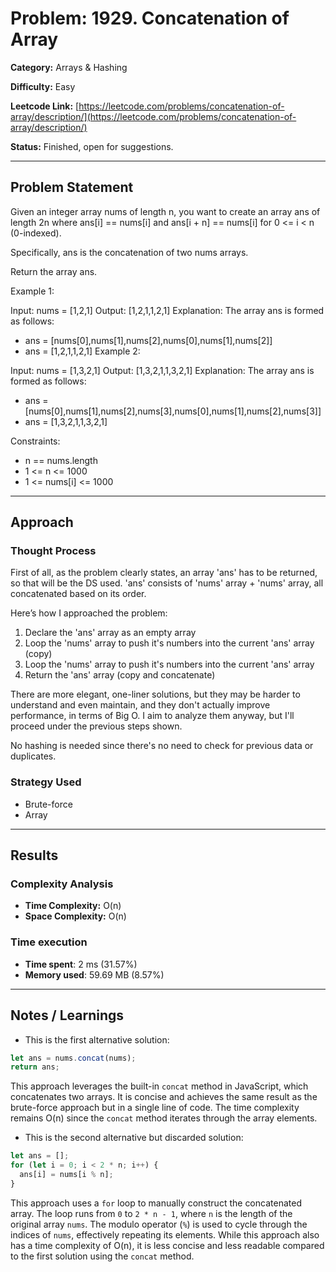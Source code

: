 # Problem: 1929. Concatenation of Array
**Category:** Arrays & Hashing

**Difficulty:** Easy  

**Leetcode Link:** [https://leetcode.com/problems/concatenation-of-array/description/](https://leetcode.com/problems/concatenation-of-array/description/)

**Status:** Finished, open for suggestions.

---

## Problem Statement
Given an integer array nums of length n, you want to create an array ans of length 2n where ans[i] == nums[i] and ans[i + n] == nums[i] for 0 <= i < n (0-indexed).

Specifically, ans is the concatenation of two nums arrays.

Return the array ans.

 

Example 1:

Input: nums = [1,2,1]
Output: [1,2,1,1,2,1]
Explanation: The array ans is formed as follows:
- ans = [nums[0],nums[1],nums[2],nums[0],nums[1],nums[2]]
- ans = [1,2,1,1,2,1]
Example 2:

Input: nums = [1,3,2,1]
Output: [1,3,2,1,1,3,2,1]
Explanation: The array ans is formed as follows:
- ans = [nums[0],nums[1],nums[2],nums[3],nums[0],nums[1],nums[2],nums[3]]
- ans = [1,3,2,1,1,3,2,1]
 

Constraints:

- n == nums.length
- 1 <= n <= 1000
- 1 <= nums[i] <= 1000

---

## Approach

### Thought Process

First of all, as the problem clearly states, an array 'ans' has to be returned, so that will be the DS used. 'ans' consists of 'nums' array + 'nums' array, all concatenated based on its order.

Here’s how I approached the problem:

1. Declare the 'ans' array as an empty array
2. Loop the 'nums' array to push it's numbers into the current 'ans' array (copy)
3. Loop the 'nums' array to push it's numbers into the current 'ans' array
4. Return the 'ans' array (copy and concatenate)

There are more elegant, one-liner solutions, but they may be harder to understand and even maintain, and they don't actually improve performance, in terms of Big O. I aim to analyze them anyway, but I'll proceed under the previous steps shown.

No hashing is needed since there's no need to check for previous data or duplicates.

### Strategy Used
- Brute-force
- Array

---

## Results
### Complexity Analysis
- **Time Complexity:** O(n)
- **Space Complexity:** O(n)

### Time execution
- **Time spent**: 2 ms (31.57%)
- **Memory used**: 59.69 MB (8.57%)

---

## Notes / Learnings
 - This is the first alternative solution:
```javascript
let ans = nums.concat(nums);
return ans;
```
This approach leverages the built-in `concat` method in JavaScript, which concatenates two arrays. It is concise and achieves the same result as the brute-force approach but in a single line of code. The time complexity remains O(n) since the `concat` method iterates through the array elements.
- This is the second alternative but discarded solution:
```javascript
let ans = [];
for (let i = 0; i < 2 * n; i++) {
  ans[i] = nums[i % n];
}
```
This approach uses a `for` loop to manually construct the concatenated array. The loop runs from `0` to `2 * n - 1`, where `n` is the length of the original array `nums`. The modulo operator (`%`) is used to cycle through the indices of `nums`, effectively repeating its elements. While this approach also has a time complexity of O(n), it is less concise and less readable compared to the first solution using the `concat` method.

